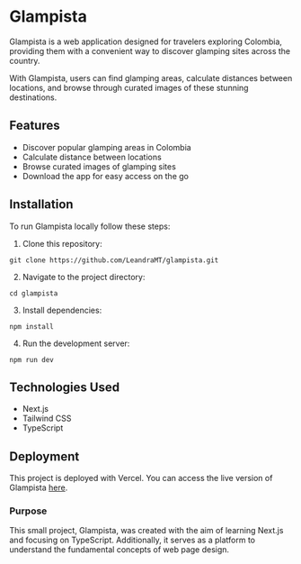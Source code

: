 # Glampista

Glampista is a web application designed for travelers exploring Colombia, providing them with a convenient way to discover glamping sites across the country. 

With Glampista, users can find glamping areas, calculate distances between locations, and browse through curated images of these stunning destinations.

## Features

- Discover popular glamping areas in Colombia
- Calculate distance between locations
- Browse curated images of glamping sites
- Download the app for easy access on the go

## Installation

To run Glampista locally follow these steps:

1. Clone this repository:
```
git clone https://github.com/LeandraMT/glampista.git

``` 
2. Navigate to the project directory:

```
cd glampista

```
3. Install dependencies:

```
npm install

```

4. Run the development server:

```
npm run dev

```

## Technologies Used

- Next.js
- Tailwind CSS
- TypeScript

## Deployment

This project is deployed with Vercel. You can access the live version of Glampista [here](https://glampista.vercel.app/).


### Purpose

This small project, Glampista, was created with the aim of learning Next.js and focusing on TypeScript. Additionally, it serves as a platform to understand the fundamental concepts of web page design.
